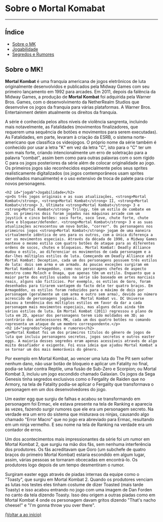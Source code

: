 <!DOCTYPE html>
<html lang="en">
<head>
    <meta charset="UTF-8">
    <meta name="viewport" content="width=device-width, initial-scale=1.0">
    <title>Atividade do Dio</title>
</head>
<body>
    <h1 id="h1">Sobre o Mortal Komabat</h1>
    <hr>
    <h2>Índice</h2>
    <ul>
        <li><a href="#sobre">Sobre o MK</a></li>
        <li><a href="#jogab">Jogabilidade</a></li>
        <li><a href="#segredos">Segredos e Rumores</a></li>
    </ul>
    <h2 id="sobre">Sobre o MK!</h2>
    <p><strong>Mortal Kombat</strong> é uma franquia americana de jogos eletrônicos de luta originalmente desenvolvidos e publicados pela Midway Games com seu primeiro lançamento em 1992 para arcades. Em 2011, depois da falência da Midway Games, a produção de <strong>Mortal Kombat</strong> foi adquirida pela Warner Bros. Games, com o desenvolvimento da NetherRealm Studios que desenvolve os jogos da franquia para várias plataformas. A Warner Bros. Entertainment detém atualmente os direitos da franquia.</p>
    <p>A série é conhecida pelos altos níveis de violência sangrenta, incluindo mais notavelmente, as Fatalidades (movimentos finalizadores, que requerem uma sequência de botões e movimentos para serem executadas). As Fatalidades, em parte, levaram à criação da ESRB, o sistema norte-americano que classifica os videojogos. O próprio nome da série também é conhecido por usar a letra "K" em vez da letra "C", isto para o "C" ter um som mais forte, criando intencionalmente um erro de soletração para a palavra "combat", assim bem como para outras palavras com o som rígido C para os jogos posteriores da série além de colocar originalidade ao jogo. Os primeiros jogos são reconhecidos especialmente pelos seus sprites realisticamente digitalizados (os jogos contemporâneos usam sprites desenhados manualmente) e o uso extensivo de troca de palete para criar novos personagens.</p>

    <h2 id="jogab">Jogabilidade</h2>
    <p>Os três jogos originais e as suas atualizações, <strong>Mortal Kombat</strong>, <strong>Mortal Kombat</strong> II, <strong>Mortal Kombat</strong> 3, Ultimate <strong>Mortal Kombat</strong> 3 e <strong>Mortal Kombat</strong> Trilogy, têm um estilo de combate em 2D. os primeiros dois foram jogados nas máquinas arcade com um joystick e cinco botões: soco forte, soco leve, chute forte, chute leve e bloquear/defender. <strong>Mortal Kombat</strong> 3 e as suas atualizações acrescentou um novo botão, "correr". Os personagens nos primeiros jogos <strong>Mortal Kombat</strong> jogam de uma maneira virtualmente idêntica de uns para os outros, com a única diferença a ser os movimentos especiais. Através da década de 1990, a Midway Games manteve o mesmo estilo com quatro botões de ataque para as diferentes ordens de socos, chutes e bloqueios. Mortal Kombat: Deadly Alliance mudou o estilo, ao diferenciar os movimentos de cada personagem e a dar-lhes múltiplos estilos de luta. Começando em Deadly Alliance até Mortal Kombat: Deception, cada um dos personagens possuem três estilos de luta: dois sem arma e um armado. As poucas exceções surgiram em Mortal Kombat: Armageddon, como nos personagens chefes de aspecto monstro como Moloch e Onaga, que apenas têm um estilo. Enquanto que a maior parte dos estilos usados na série são baseado em artes marciais reais, alguns são fictícios. Por exemplo, os estilos de Goro, foram desenhados para tirarem vantagem do facto dele ter quatro braços. Em Armageddon, os estilos foram reduzidos para o máximo de dois por personagem (geralmente um com arma e outro sem arma), devido ao número acrescido de personagens jogáveis. Mortal Kombat vs. DC Universe baixou a tendência dos múltiplos estilos em favor da dar a cada personagem mais movimentos especiais, mas alguns deles ainda têm vários estilos de luta. Em Mortal Kombat (2011) regressou o plano de luta em 2D, apesar dos personagens terem sido moldados em 3D; ao contrário dos antecessores MK, cada um dos quatro botões no comando representa um ataque de um membro correspondente.</p>
    <h2 id="segredos">Segredos e rumores</h2>
    <p>Mortal Kombat foi um dos primeiros títulos do gênero de jogos de luta que incluiu personagens secretos, jogos secretos e outros easter eggs. A maioria desses segredos eram apenas acessíveis através de algo muito desafiador e exigente. Foi essa ideia que ajudou Mortal Kombat a se tornar um dos mais memoráveis do gênero.

Por exemplo em Mortal Kombat, ao vencer uma luta do The Pit sem sofrer nenhum dano, não usar botão de bloqueio e aplicar um Fatality no final, podia-se lutar contra Reptile, uma fusão de Sub-Zero e Scorpion; ou Mortal Kombat 3, incluiu um jogo escondido chamado Galaxian. Os jogos da Sega Genesis tinha segredos exclusivos como o Fergality de Raiden que no Armory, na tela de Fatality podia-se aplicar o Fergality que transformava o personagem em um dos desenvolvedores do jogo.

Um easter egg que surgiu de falhas e acabou se transformando em personagem foi Ermac, ele estava presente na tela de Ranking e aparecia às vezes, fazendo surgir rumores que ele era um personagem secreto. Na verdade era um erro do sistema que misturava os ninjas, causando algo chamado "Error Macro" que no jogo era abreviado para Ermac, resultando em um ninja vermelho. E seu nome na tela de Ranking na verdade era um contador de erros.

Um dos acontecimentos mais impressionantes da série foi um rumor em Mortal Kombat 2, que surgiu na mão dos fãs, sem nenhuma interferência dos produtores. Os fãs acreditavam que Goro (um subchefe de quatro braços do primeiro Mortal Kombat) estaria escondido em algum lugar, assim, várias pessoas se tornaram obcecadas em encontrá-lo. Os produtores logo depois de um tempo desmentiram o rumor.

Surgiram easter eggs através de piadas internas da equipe como o "Toasty", que surgiu em Mortal Kombat 2. Quando os produtores venciam as lutas nos testes eles tinham costume de dizer Toasted (mais tarde Toasty) e isso acabou entrando no jogo com uma imagem de Dan Forden no canto da tela dizendo Toasty. Isso deu origem a outras piadas como em Mortal Kombat 4 onde os personagem davam gritos dizendo "That's nacho cheese!" e "I'm gonna throw you over there".</p>

<a href="#h1">(Voltar a ao início)</a>
</body>
</html>
